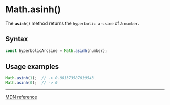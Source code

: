 # Math.asinh()

The **`asinh()`** method returns the `hyperbolic arcsine` of a `number`.

## Syntax

```js
const hyperbolicArcsine = Math.asinh(number);
```

## Usage examples

```js
Math.asinh(1);  // -> 0.881373587019543
Math.asinh(0);  // -> 0
```

---

[MDN reference](https://developer.mozilla.org/en-US/docs/Web/JavaScript/Reference/Global_Objects/Math/asinh)
